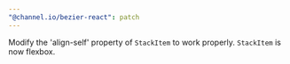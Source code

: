 ```yaml
---
"@channel.io/bezier-react": patch
---
```


Modify the 'align-self' property of `StackItem` to work properly. `StackItem` is now flexbox.
